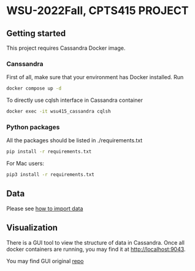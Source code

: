 # WSU-2022Fall, CPTS415 PROJECT

## Getting started
This project requires Cassandra Docker image.

### Canssandra
First of all, make sure that your environment has Docker installed. 
Run
```sh
docker compose up -d
```

To directly use cqlsh interface in Cassandra container
```sh
docker exec -it wsu415_cassandra cqlsh
```

### Python packages
All the packages should be listed in ./requirements.txt
```sh
pip install -r requirements.txt
```

For Mac users:

```sh 
pip3 install -r requirements.txt
```
## Data
Please see [how to import data](https://github.com/nkarl/wsu.cpts415.project/tree/main/src/data)

## Visualization
There is a GUI tool to view the structure of data in Cassandra. Once all docker containers are running, you may find it at [http://localhost:9043](http://localhost:9043). 

You may find GUI original [repo](https://github.com/orzhaha/cassandra-web)
